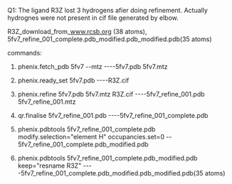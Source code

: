 Q1: The ligand R3Z lost 3 hydrogens afier doing refinement. Actually hydrognes were not present in cif file generated by elbow.

R3Z_download_from_www.rcsb.org (38 atoms), 5fv7_refine_001_complete.pdb_modified.pdb_modified.pdb(35 atoms)

commands:

1. phenix.fetch_pdb 5fv7 --mtz    ----5fv7.pdb 5fv7.mtz

2. phenix.ready_set 5fv7.pdb ----R3Z.cif

3. phenix.refine 5fv7.pdb 5fv7.mtz R3Z.cif ----5fv7_refine_001.pdb 5fv7_refine_001.mtz

4. qr.finalise 5fv7_refine_001.pdb ----5fv7_refine_001_complete.pdb

5. phenix.pdbtools 5fv7_refine_001_complete.pdb modify.selection="element H" occupancies.set=0 --  5fv7_refine_001_complete.pdb_modified.pdb

6. phenix.pdbtools 5fv7_refine_001_complete.pdb_modified.pdb keep="resname R3Z" ----5fv7_refine_001_complete.pdb_modified.pdb_modified.pdb(35 atoms)
